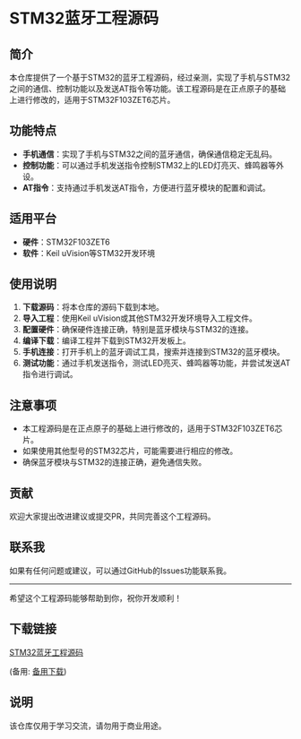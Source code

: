 # STM32蓝牙工程源码

## 简介
本仓库提供了一个基于STM32的蓝牙工程源码，经过亲测，实现了手机与STM32之间的通信、控制功能以及发送AT指令等功能。该工程源码是在正点原子的基础上进行修改的，适用于STM32F103ZET6芯片。

## 功能特点
- **手机通信**：实现了手机与STM32之间的蓝牙通信，确保通信稳定无乱码。
- **控制功能**：可以通过手机发送指令控制STM32上的LED灯亮灭、蜂鸣器等外设。
- **AT指令**：支持通过手机发送AT指令，方便进行蓝牙模块的配置和调试。

## 适用平台
- **硬件**：STM32F103ZET6
- **软件**：Keil uVision等STM32开发环境

## 使用说明
1. **下载源码**：将本仓库的源码下载到本地。
2. **导入工程**：使用Keil uVision或其他STM32开发环境导入工程文件。
3. **配置硬件**：确保硬件连接正确，特别是蓝牙模块与STM32的连接。
4. **编译下载**：编译工程并下载到STM32开发板上。
5. **手机连接**：打开手机上的蓝牙调试工具，搜索并连接到STM32的蓝牙模块。
6. **测试功能**：通过手机发送指令，测试LED亮灭、蜂鸣器等功能，并尝试发送AT指令进行调试。

## 注意事项
- 本工程源码是在正点原子的基础上进行修改的，适用于STM32F103ZET6芯片。
- 如果使用其他型号的STM32芯片，可能需要进行相应的修改。
- 确保蓝牙模块与STM32的连接正确，避免通信失败。

## 贡献
欢迎大家提出改进建议或提交PR，共同完善这个工程源码。

## 联系我
如果有任何问题或建议，可以通过GitHub的Issues功能联系我。

---

希望这个工程源码能够帮助到你，祝你开发顺利！

## 下载链接
[STM32蓝牙工程源码](https://pan.quark.cn/s/044f815e6d2f) 

(备用: [备用下载](https://pan.baidu.com/s/1aoV5_Q0esog6-Lx6zKL7SA?pwd=1234))

## 说明

该仓库仅用于学习交流，请勿用于商业用途。
